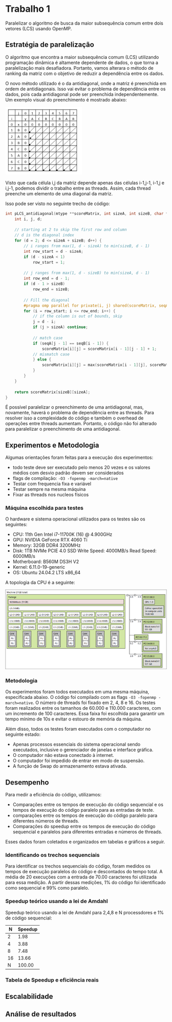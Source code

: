# Trabalho 1

Paralelizar o algoritmo de busca da maior subsequência comum entre dois vetores (LCS) usando OpenMP.

## Estratégia de paralelização

O algoritmo que encontra a maior subsequência comum (LCS) utilizando programação dinâmica é altamente dependente de dados, o que torna a paralelização mais desafiadora. Portanto, vamos alterara o método de ranking da matriz com o objetivo de reduzir a dependência entre os dados.

O novo método utilizado é o da antidiagonal, onde a matriz é preenchida em ordem de antidiagonais. Isso vai evitar o problema de dependência entre os dados, pois cada antidiagonal pode ser preenchida independentemente. Um exemplo visual do preenchimento é mostrado abaixo:

![topologia](images/lcs_antidiagonal.png)

Visto que cada célula i,j da matriz depende apenas das células i-1,j-1, i-1,j e i,j-1, podemos dividir o trabalho entre as threads. Assim, cada thread preenche um elemento de uma diagonal da matriz.

Isso pode ser visto no seguinte trecho de código:

```c
int pLCS_antidiagonal(mtype **scoreMatrix, int sizeA, int sizeB, char *seqA, char *seqB) {
    int i, j, d;

    // starting at 2 to skip the first row and column
    // d is the diagonal index
    for (d = 2; d <= sizeA + sizeB; d++) {
        // i ranges from max(1, d - sizeA) to min(sizeB, d - 1)
        int row_start = d - sizeA;
        if (d - sizeA < 1) 
            row_start = 1;

        // j ranges from max(1, d - sizeB) to min(sizeA, d - 1)
        int row_end = d - 1;
        if (d - 1 > sizeB)
            row_end = sizeB;

        // Fill the diagonal
        #pragma omp parallel for private(i, j) shared(scoreMatrix, seqA, seqB)
        for (i = row_start; i <= row_end; i++) {
            // if the column is out of bounds, skip
            j = d - i;
            if (j > sizeA) continue;

            // match case
            if (seqA[j - 1] == seqB[i - 1]) {
                scoreMatrix[i][j] = scoreMatrix[i - 1][j - 1] + 1;
            // mismatch case
            } else {
                scoreMatrix[i][j] = max(scoreMatrix[i - 1][j], scoreMatrix[i][j - 1]);
            }
        }
    }

    return scoreMatrix[sizeB][sizeA];
}
```

É possível paralelizar o preenchimento de uma antidiagonal, mas, novamente, haverá o problema de dependência entre as threads. Para resolver isso a complexidade do código e também o overhead de operações entre threads aumentam. Portanto, o código não foi alterado para paralelizar o preenchimento de uma antidiagonal.

## Experimentos e Metodologia

Algumas orientações foram feitas para a execução dos experimentos:

- todo teste deve ser executado pelo menos 20 vezes e os valores médios com desvio padrão devem ser considerados
- flags de compilação: `-O3 -fopenmp -march=native`
- Testar com frequencia fixa e variável
- Testar sempre na mesma máquina
- Fixar as threads nos nucleos físicos

### Máquina escolhida para testes

O hardware e sistema operacional utilizados para os testes são os seguintes:

- CPU: 11th Gen Intel i7-11700K (16) @ 4.900GHz
- GPU: NVIDIA GeForce RTX 4060 Ti
- Memory: 32GB DDR4 3200MHz
- Disk: 1TB NVMe PCIE 4.0 SSD Write Speed: 4000MB/s Read Speed: 6000MB/s
- Motherboard: B560M DS3H V2
- Kernel: 6.11.0-19-generic
- OS: Ubuntu 24.04.2 LTS x86_64

A topologia da CPU é a seguinte:

![topologia](images/topology.png)

### Metodologia

Os experimentos foram todos executados em uma mesma máquina, especificada abaixo.
O código foi compilado com as flags `-O3 -fopenmp -march=native`.
O número de threads foi fixado em 2, 4, 8 e 16.
Os testes foram realizados entre os tamanhos de 60.000 e 110.000 caracteres, com um incremento de 100 caracteres. Essa faixa foi escolhida para garantir um tempo mínimo de 10s e evitar o estouro de memória da máquina.

Além disso, todos os testes foram executados com o computador no seguinte estado:

- Apenas processos essenciais do sistema operacional sendo executados, inclusive o gerenciador de janelas e interface gráfica.
- O computador não estava conectado à internet.
- O computador foi impedido de entrar em modo de suspensão.
- A função de Swap do armazenamento estava ativada.

## Desempenho

Para medir a eficiência do código, utilizamos:

- Comparações entre os tempos de execução do código sequencial e os tempos de execução do código paralelo para as entradas de teste.
- comparações entre os tempos de execução do código paralelo para diferentes números de threads.
- Comparações do speedup entre os tempos de execução do código sequencial e paralelos para diferentes entradas e números de threads.

Esses dados foram coletados e organizados em tabelas e gráficos a seguir.

### Identificando os trechos sequenciais

Para identificar os trechos sequenciais do código, foram medidos os tempos de execução paralelos do código e descontados do tempo total. A média de 20 execuções com a entrada de 70.00 caracteres foi utilizada para essa medição.
A partir dessas medições, 1% do código foi identificado como sequencial e 99% como paralelo.

### Speedup teórico usando a lei de Amdahl

Speedup teórico usando a lei de Amdahl para 2,4,8 e N processdores e 1% de código sequencial:

|  N  | Speedup |
|-----|---------|
|  2  |   1.98  |
|  4  |   3.88  |
|  8  |   7.48  |
| 16  |  13.66  |
| N   | 100.00  |

### Tabela de Speedup e eficiência reais

## Escalabilidade

## Análise de resultados
